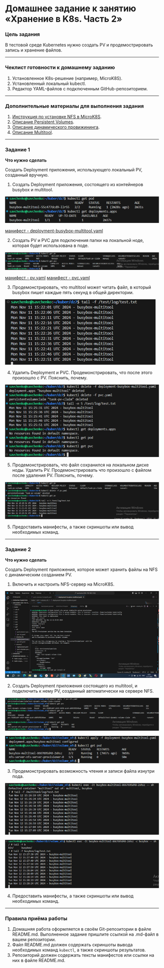 # Домашнее задание к занятию «Хранение в K8s. Часть 2»

### Цель задания

В тестовой среде Kubernetes нужно создать PV и продемострировать запись и хранение файлов.

------

### Чеклист готовности к домашнему заданию

1. Установленное K8s-решение (например, MicroK8S).
2. Установленный локальный kubectl.
3. Редактор YAML-файлов с подключенным GitHub-репозиторием.

------

### Дополнительные материалы для выполнения задания

1. [Инструкция по установке NFS в MicroK8S](https://microk8s.io/docs/nfs). 
2. [Описание Persistent Volumes](https://kubernetes.io/docs/concepts/storage/persistent-volumes/). 
3. [Описание динамического провижининга](https://kubernetes.io/docs/concepts/storage/dynamic-provisioning/). 
4. [Описание Multitool](https://github.com/wbitt/Network-MultiTool).

------

### Задание 1

**Что нужно сделать**

Создать Deployment приложения, использующего локальный PV, созданный вручную.

1. Создать Deployment приложения, состоящего из контейнеров busybox и multitool.

![](https://github.com/teplodizain/-Terraform/blob/main/Kubernetes/jpg/7/dz7-1.1.png)

[манифест - deployment-busybox-multitool.yaml](https://github.com/teplodizain/-Terraform/blob/main/Kubernetes/jpg/7/deployment-busybox-multitool.yaml)

2. Создать PV и PVC для подключения папки на локальной ноде, которая будет использована в поде.

![](https://github.com/teplodizain/-Terraform/blob/main/Kubernetes/jpg/7/dz7-1.2.png)

[манифест - pv.yaml](https://github.com/teplodizain/-Terraform/blob/main/Kubernetes/jpg/7/pv.yaml)
[манифест - pvc.yaml](https://github.com/teplodizain/-Terraform/blob/main/Kubernetes/jpg/7/pvc.yaml)

3. Продемонстрировать, что multitool может читать файл, в который busybox пишет каждые пять секунд в общей директории. 

![](https://github.com/teplodizain/-Terraform/blob/main/Kubernetes/jpg/7/dz7-1.3.png)

4. Удалить Deployment и PVC. Продемонстрировать, что после этого произошло с PV. Пояснить, почему.

![](https://github.com/teplodizain/-Terraform/blob/main/Kubernetes/jpg/7/dz7-1.4.png)

5. Продемонстрировать, что файл сохранился на локальном диске ноды. Удалить PV.  Продемонстрировать что произошло с файлом после удаления PV. Пояснить, почему.

![](https://github.com/teplodizain/-Terraform/blob/main/Kubernetes/jpg/7/dz7-1.5.png)

5. Предоставить манифесты, а также скриншоты или вывод необходимых команд.

------

### Задание 2

**Что нужно сделать**

Создать Deployment приложения, которое может хранить файлы на NFS с динамическим созданием PV.

1. Включить и настроить NFS-сервер на MicroK8S.

![](https://github.com/teplodizain/-Terraform/blob/main/Kubernetes/jpg/7/2/dz7-2.1.png)

2. Создать Deployment приложения состоящего из multitool, и подключить к нему PV, созданный автоматически на сервере NFS.

![](https://github.com/teplodizain/-Terraform/blob/main/Kubernetes/jpg/7/2/dz7-2.2.png)

![](https://github.com/teplodizain/-Terraform/blob/main/Kubernetes/jpg/7/2/dz7-2.3.png)

3. Продемонстрировать возможность чтения и записи файла изнутри пода. 

![](https://github.com/teplodizain/-Terraform/blob/main/Kubernetes/jpg/7/2/dz7-2.4.png)

![](https://github.com/teplodizain/-Terraform/blob/main/Kubernetes/jpg/7/2/dz7-2.5.png)

4. Предоставить манифесты, а также скриншоты или вывод необходимых команд.

------

### Правила приёма работы

1. Домашняя работа оформляется в своём Git-репозитории в файле README.md. Выполненное задание пришлите ссылкой на .md-файл в вашем репозитории.
2. Файл README.md должен содержать скриншоты вывода необходимых команд `kubectl`, а также скриншоты результатов.
3. Репозиторий должен содержать тексты манифестов или ссылки на них в файле README.md.
